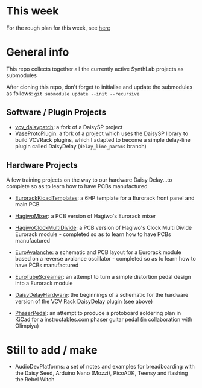# This week

For the rough plan for this week, see [here](9_03_2024.md)

# General info

This repo collects together all the currently active SynthLab projects as submodules

After cloning this repo, don't forget to initialise and update the submodules as follows:
`git submodule update --init --recursive`

## Software / Plugin Projects
- [vcv_daisypatch](https://github.com/fablabnk/vcv_daisypatch): a fork of a DaisySP project
- [VaseProtoPlugin](https://github.com/fablabnk/VaseProtoPlugin): a fork of a project which uses the DaisySP library to build VCVRack plugins, which I adapted to become a simple delay-line plugin called DaisyDelay (`delay_line_params` branch)

## Hardware Projects

A few training projects on the way to our hardware Daisy Delay...to complete so as to learn how to have PCBs manufactured

- [EurorackKicadTemplates](https://github.com/fablabnk/EurorackKicadTemplates): a 6HP template for a Eurorack front panel and main PCB
- [HagiwoMixer](https://github.com/fablabnk/HigawoMixer): a PCB version of Hagiwo's Eurorack mixer 
- [HagiwoClockMultiDivide](https://github.com/fablabnk/HagiwoClockMultiDivide): a PCB version of Hagiwo's Clock Multi Divide Eurorack module - completed so as to learn how to have PCBs manufactured
- [EuroAvalanche](https://github.com/fablabnk/EuroAvalanche): a schematic and PCB layout for a Eurorack module based on a reverse avalance oscillator - completed so as to learn how to have PCBs manufactured
- [EuroTubeScreamer](https://github.com/fablabnk/EuroTubeScreamer): an attempt to turn a simple distortion pedal design into a Eurorack module

- [DaisyDelayHardware](https://github.com/fablabnk/DaisyDelayHardware): the beginnings of a schematic for the hardware version of the VCV Rack DaisyDelay plugin (see above)

- [PhaserPedal](https://github.com/fablabnk/PhaserPedal): an attempt to produce a protoboard soldering plan in KiCad for a instructables.com phaser guitar pedal (in collaboration with Olimpiya)

# Still to add / make

- AudioDevPlatforms: a set of notes and examples for breadboarding with the Daisy Seed, Arduino Nano (Mozzi), PicoADK, Teensy and flashing the Rebel Witch
